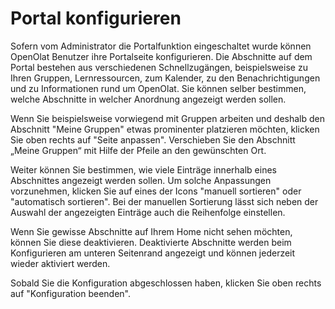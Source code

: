 # Portal konfigurieren

Sofern vom Administrator die Portalfunktion eingeschaltet wurde können
OpenOlat Benutzer ihre Portalseite konfigurieren. Die Abschnitte auf dem
Portal bestehen aus verschiedenen Schnellzugängen, beispielsweise zu Ihren
Gruppen, Lernressourcen, zum Kalender, zu den Benachrichtigungen und zu
Informationen rund um OpenOlat. Sie können selber bestimmen, welche Abschnitte
in welcher Anordnung angezeigt werden sollen.

Wenn Sie beispielsweise vorwiegend mit Gruppen arbeiten und deshalb den
Abschnitt "Meine Gruppen" etwas prominenter platzieren möchten, klicken Sie
oben rechts auf "Seite anpassen". Verschieben Sie den Abschnitt „Meine
Gruppen“ mit Hilfe der Pfeile an den gewünschten Ort.

Weiter können Sie bestimmen, wie viele Einträge innerhalb eines Abschnittes
angezeigt werden sollen. Um solche Anpassungen vorzunehmen, klicken Sie auf
eines der Icons "manuell sortieren" oder "automatisch sortieren". Bei der
manuellen Sortierung lässt sich neben der Auswahl der angezeigten Einträge
auch die Reihenfolge einstellen.

Wenn Sie gewisse Abschnitte auf Ihrem Home nicht sehen möchten, können Sie
diese deaktivieren. Deaktivierte Abschnitte werden beim Konfigurieren am
unteren Seitenrand angezeigt und können jederzeit wieder aktiviert werden.

Sobald Sie die Konfiguration abgeschlossen haben, klicken Sie oben rechts auf
"Konfiguration beenden".

  

  

